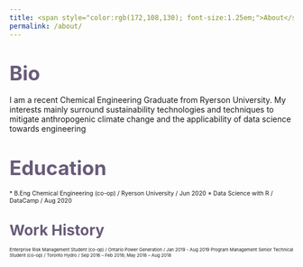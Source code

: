 ```yaml
---
title: <span style="color:rgb(172,108,130); font-size:1.25em;">About</span>
permalink: /about/
---
```

# <span style="color:rgb(104,92,121);font-size:1.25em;">Bio</span>
I am a recent Chemical Engineering Graduate from Ryerson University. My interests mainly surround sustainability technologies and techniques to mitigate anthropogenic climate change and the applicability of data science towards engineering

# <span style="color:rgb(104,92,121);font-size:1.25em;">Education</span>
<span style="font-size:0.75em;">
* B.Eng Chemical Engineering (co-op) / Ryerson University / Jun 2020
* Data Science with R / DataCamp / Aug 2020

# <span style="color:rgb(104,92,121);font-size:1.25em;">Work History</span>
<span style="font-size:0.75em;">
Enterprise Risk Management Student (co-op) / Ontario Power Generation / Jan 2019 - Aug 2019
Program Management Senior Technical Student (co-op) / Toronto Hydro / Sep 2016 – Feb 2018; May 2018 – Aug 2018
